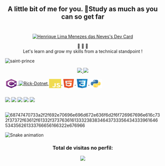 <h2 align="center">A little bit of me for you. 🚀Study as much as you can so get far<br><br></h2>
<p align="center">
<a href="https://app.daily.dev/Henriqueiru"><img src="https://api.daily.dev/devcards/226b42d6a6fa49fc9ddc880dde6cce63.png?r=3ip" width="400" alt="Henrique Lima Menezes das Neves's Dev Card"/></a>
</br>
<p align="center">
 💎 💎 💎 </br>
 Let's learn and grow my skills from a technical standpoint ! <br>
</p>
<p align="left"> <img src="https://komarev.com/ghpvc/?username=saint-prince&label=Profile%20views&color=0e75b6&style=flat" alt="saint-prince" />
<div align="center">
  <a href="https://github.com/Henriqueiru">
  <img height="180em" src="https://github-readme-stats.vercel.app/api?username=Henriqueiru&show_icons=true&theme=radical&include_all_commits=true&count_private=true"/>
  <img height="180em" src="https://github-readme-stats.vercel.app/api/top-langs/?username=Henriqueiru&layout=compact&langs_count=7&theme=radical"/>
</div>
<div style="display: inline_block"><br>
  <img align="center" alt="Rick-Csharp" height="30" width="40" src="https://raw.githubusercontent.com/devicons/devicon/master/icons/csharp/csharp-original.svg">
  <img align="center" alt="Rick-Dotnet" height="30" width="40" src="https://cdn.jsdelivr.net/gh/devicons/devicon/icons/dotnetcore/dotnetcore-original.svg" />
  <img align="center" alt="Rick-Js" height="30" width="40" src="https://raw.githubusercontent.com/devicons/devicon/master/icons/javascript/javascript-plain.svg">
  <img align="center" alt="Rick-HTML" height="30" width="40" src="https://raw.githubusercontent.com/devicons/devicon/master/icons/html5/html5-original.svg">
  <img align="center" alt="Rick-CSS" height="30" width="40" src="https://raw.githubusercontent.com/devicons/devicon/master/icons/css3/css3-original.svg">
  <img align="center" alt="Rick-Python" height="30" width="40" src="https://raw.githubusercontent.com/devicons/devicon/master/icons/python/python-original.svg">
</div>
  
  ##
 
<div> 
  <a href="https://www.youtube.com/channel/UC3jaRxbvPLrRSjFa74LJypg" target="_blank"><img src="https://img.shields.io/badge/YouTube-FF0000?style=for-the-badge&logo=youtube&logoColor=white" target="_blank"></a>
  <a href="https://instagram.com/hrmenezes" target="_blank"><img src="https://img.shields.io/badge/-Instagram-%23E4405F?style=for-the-badge&logo=instagram&logoColor=white" target="_blank"></a>
 <a href="https://discord.gg/PawmGxFy" target="_blank"><img src="https://img.shields.io/badge/Discord-7289DA?style=for-the-badge&logo=discord&logoColor=white" target="_blank"></a> 
  <a href = "mailto:riklima111@gmail.com"><img src="https://img.shields.io/badge/-Gmail-%23333?style=for-the-badge&logo=gmail&logoColor=white" target="_blank"></a>
  <a href="https://www.linkedin.com/in/henrique-lima-menezes-das-neves-715253204" target="_blank"><img src="https://img.shields.io/badge/-LinkedIn-%230077B5?style=for-the-badge&logo=linkedin&logoColor=white" target="_blank"></a> 
  
   ##
  
  ![68747470733a2f2f692e70696e696d672e636f6d2f6f726967696e616c732f37372f63612f61332f37376361613332383834643733356434333961646534356261333766656166322e676966](https://user-images.githubusercontent.com/62913144/164561476-e453e0e0-4842-4954-8404-3d378e1415c2.gif)

  
 ![Snake animation](https://github.com/Henriqueiru/Henriqueiru/blob/output/github-contribution-grid-snake.svg)
 
</div>
  
  <h3><p align="center">Total de visitas no perfil:</p>
<p align="center">
    <img alingn="center" src="https://profile-counter.glitch.me/Henriqueiru/count.svg"/>
</p>
 

